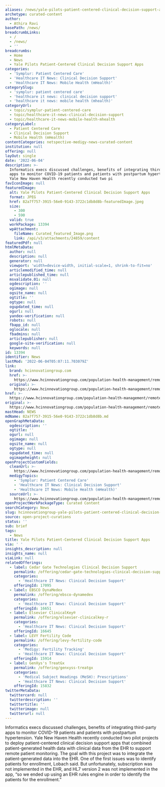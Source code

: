 ```yaml
---
aliases: /news/yale-pilots-patient-centered-clinical-decision-support-apps
archetype: curated-content
author:
  - Athira Ravi
basePath: /news/
breadcrumbLinks:
  - /
  - /news/
  - ''
breadcrumbs:
  - Home
  - News
  - Yale Pilots Patient-Centered Clinical Decision Support Apps
categories:
  - 'Symplur: Patient Centered Care'
  - 'Healthcare IT News: Clinical Decision Support'
  - 'Healthcare IT News: Mobile Health (mHealth)'
categorySlug:
  - 'symplur: patient centered care'
  - 'healthcare it news: clinical decision support'
  - 'healthcare it news: mobile health (mhealth)'
categoryUrl:
  - topic/symplur-patient-centered-care
  - topic/healthcare-it-news-clinical-decision-support
  - topic/healthcare-it-news-mobile-health-mhealth
categoryLabel:
  - Patient Centered Care
  - Clinical Decision Support
  - Mobile Health (mHealth)
contentCategories: netspective-medigy-news-curated-content
institution: null
offering: null
layOut: single
date: '2022-06-04'
description: >-
  Informatics execs discussed challenges, benefits of integrating third-party
  apps to monitor COVID-19 patients and patients with postpartum hypertension.
  Yale New Haven Health recently conducted two pi
favIconImage: null
featuredImage:
  alt: Yale Pilots Patient-Centered Clinical Decision Support Apps
  format: JPEG
  href: 82a7f757-3915-56e0-9143-3722c1db8d8b-featuredImage.jpeg
  size:
    - 300
    - 590
  valid: true
  workPackage: 13394
  wpAttachment:
    fileName: Curated_featured_Image.png
    link: /api/v3/attachments/24859/content
featuredPdf: null
htmlMetaData:
  author: null
  description: null
  generator: null
  viewport: 'width=device-width, initial-scale=1, shrink-to-fit=no'
  articlemodified_time: null
  articlepublished_time: null
  msvalidate.01: null
  ogdescription: ''
  ogimage: null
  ogsite_name: null
  ogtitle: ''
  ogtype: null
  ogupdated_time: null
  ogurl: null
  yandex-verification: null
  robots: null
  fbapp_id: null
  oglocale: null
  fbadmins: null
  articlepublisher: null
  google-site-verification: null
  keywords: null
id: 13394
identifier: News
lastMod: '2022-06-04T05:07:11.703079Z'
link:
  brand: hcinnovationgroup.com
  href: >-
    https://www.hcinnovationgroup.com/population-health-management/remote-patient-monitoring-rpm/article/21269824/yale-pilots-patientcentered-clinical-decision-support-apps
  original: >-
    https://www.hcinnovationgroup.com/population-health-management/remote-patient-monitoring-rpm/article/21269824/yale-pilots-patientcentered-clinical-decision-support-apps
href: >-
  https://www.hcinnovationgroup.com/population-health-management/remote-patient-monitoring-rpm/article/21269824/yale-pilots-patientcentered-clinical-decision-support-apps
original: >-
  https://www.hcinnovationgroup.com/population-health-management/remote-patient-monitoring-rpm/article/21269824/yale-pilots-patientcentered-clinical-decision-support-apps
mastHead: NEWS
mdName: 82a7f757-3915-56e0-9143-3722c1db8d8b.md
openGraphMetaData:
  ogdescription: ''
  ogtitle: ''
  ogurl: null
  ogimage: null
  ogsite_name: null
  ogtype: null
  ogupdated_time: null
  ogimageheight: null
openProjectCustomFields:
  cleanUrl: >-
    https://www.hcinnovationgroup.com/population-health-management/remote-patient-monitoring-rpm/article/21269824/yale-pilots-patientcentered-clinical-decision-support-apps
  medigyTopics:
    - 'Symplur: Patient Centered Care'
    - 'Healthcare IT News: Clinical Decision Support'
    - 'Healthcare IT News: Mobile Health (mHealth)'
  sourceUrl: >-
    https://www.hcinnovationgroup.com/population-health-management/remote-patient-monitoring-rpm/article/21269824/yale-pilots-patientcentered-clinical-decision-support-apps
openProjectWorkPackageType: Curated Content
searchCategory: News
slug: hcinnovationgroup-yale-pilots-patient-centered-clinical-decision-support-apps
source: open-project-curations
status: ''
sub: brief
tags:
  - News
title: Yale Pilots Patient-Centered Clinical Decision Support Apps
via: ' '
insights_description: null
insights_name: null
viaLink: null
relatedOfferings:
  - label: Cedar Gate Technologies Clinical Decision Support
    permalink: /offering/cedar-gate-technologies-clinical-decision-support
    categories:
      - 'Healthcare IT News: Clinical Decision Support'
    offeringId: 17095
  - label: EBSCO DynaMedex
    permalink: /offering/ebsco-dynamedex
    categories:
      - 'Healthcare IT News: Clinical Decision Support'
    offeringId: 16651
  - label: Elsevier ClinicalKey®
    permalink: /offering/elsevier-clinicalkey-r
    categories:
      - 'Healthcare IT News: Clinical Decision Support'
    offeringId: 16645
  - label: LEVY Fertility Code
    permalink: /offering/levy-fertility-code
    categories:
      - 'Medigy: Fertility Tracking'
      - 'Healthcare IT News: Clinical Decision Support'
    offeringId: 15914
  - label: GenXys's TreatGx
    permalink: /offering/genxyss-treatgx
    categories:
      - 'Medical Subject Headings (MeSH): Prescriptions'
      - 'Healthcare IT News: Clinical Decision Support'
    offeringId: 15832
twitterMetaData:
  twittercard: null
  twitterdescription: ''
  twittertitle: ''
  twitterimage: null
  twitterurl: null
---
```

<p>Informatics execs discussed challenges, benefits of integrating third-party apps to monitor COVID-19 patients and patients with postpartum hypertension. Yale New Haven Health recently conducted two pilot projects to deploy patient-centered clinical decision support apps that combined patient-generated health data with clinical data from the EHR to support remote patient monitoring.
The goal with this project was to integrate the patient-generated data into the EHR.
One of the first issues was to identify patients for enrollment, Lobach said.
But unfortunately, subscription was not implemented in the EHR, and HL7 version 2 was not implemented in the app, “so we ended up using an EHR rules engine in order to identify the patients for the enrollment.”</p>